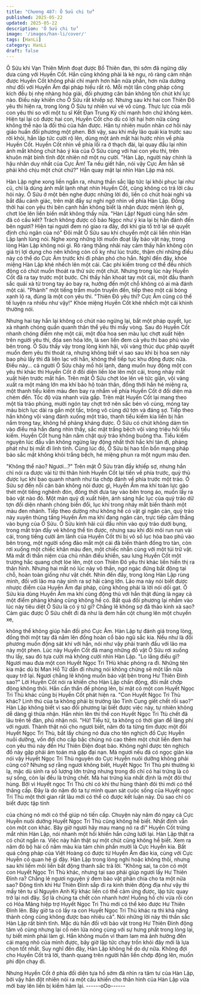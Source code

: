 ```yaml
---
title: "Chương 487: Ô Sửu chi tử"
published: 2025-05-22
updated: 2025-05-22
description: 'Ô Sửu chi tử'
image: '/images/han-li/cover/'
tags: [HanLi]
category: HanLi
draft: false
---
```


Ô Sửu khi Vạn Thiên Minh đoạt được Bổ Thiên đan, thì sớm đã
ngừng dây dưa cùng với Huyền Cốt.
Hắn cũng không phải là kẻ ngu, rõ ràng cảm nhận được Huyền
Cốt không phải chỉ mạnh hơn hắn nửa phần, hơn nữa dường như
đối với Huyền Âm đại pháp hiểu rất rõ.
Mỗi một lần công pháp công kích đều bị nhẹ nhàng hóa giải, đối
phương căn bản không tốn chút khí lực nào.
Điều này khiến cho Ô Sửu rất khiếp sợ.
Nhưng sau khi hai con Thiên Đô yêu thi hiện ra, trong lòng Ô Sửu
tự nhiên vui vẻ vô cùng.
Thực lực của mỗi con yêu thi so với một tu sĩ Kết Đan Trung Kỳ
chỉ mạnh hơn chứ không kém. Hiện tại lại có được hai con,
Huyền Cốt cho dù có lợi hại hơn nữa cũng không thể nào là đối
thủ của hắn được.
Hắn tự nhiên muốn nhân cơ hôi này giáo huấn đối phương một
phen.
Bởi vậy, sau khi mấy lão quái kia trước sau rời khỏi, hắn lập tức
cười rộ lên, dùng một ánh mắt hài hước nhìn về phía Huyền Cốt.
Huyền Cốt nhìn về phía lối ra ở thạch đài, lại quay đầu lại nhìn
ánh mắt không chút hảo ý kia của Ô Sửu cùng với hai con yêu thi,
trên khuôn mặt bình tĩnh đột nhiên nở một nụ cười.
"Hàn Lập, người này chính là hậu nhân duy nhất của Cực Âm! Ta
nếu giết hắn, nói vậy Cực Âm hẳn sẽ phải khó chịu một chút
chứ?" Hắn quay mặt lại nhìn Hàn Lập mà nói.

Hàn Lập nghe xong liền ngẩn ra, nhưng thần sắc lập tức lại khôi
phục lại như cũ, chỉ là dùng ánh mắt lạnh nhạt nhìn Huyền Cốt,
cũng không có trả lời câu hỏi này.
Ô Sửu ở một bên nghe được những lời đó, liền có chút hoài nghi
và bắt đầu cảnh giác, trên mặt đầy sự nghi ngờ nhìn về phía Hàn
Lập.
Đồng thời hai con yêu thi bên cạnh hắn không biết là nhận được
mệnh lệnh gì, chơt lóe lên liền biến mất không thấy nữa.
"Hàn Lập! Ngươi cùng hắn sớm đã có cấu kết? Trách không được
cổ bảo Ngọc như ý kia lại bị hắn đánh đến bên ngươi? Hiện tại
ngươi đem nó giao ra đây, đợi khi gia tổ trở lại sẽ quyết định chủ
ngân của nó" Đôi mắt Ô Sửu sau khi chuyển một cái liền nhìn
Hàn Lập lạnh lùng nói.
Nghe xong những lời muốn đoạt lấy bảo vật này, trong lòng Hàn
Lập không nói gì.
Rõ ràng thằng nhãi này cảm thấy hắn không còn giá trị lợi dụng
cho nên không còn cố kỵ như lúc trước, thậm chí những điều này
có thể do Cực Âm trước khi đi phân phó cho hắn.
Nghĩ đến đây, khóe miệng Hàn Lập khẻ nhếch lên một cái. Các
phi kiếm trong cơ thể đều nhích động có chút muốn thoát ra thử
sức một chút.
Nhưng trong lúc này Huyền Cốt đã ra tay trước một bước.
Chỉ thấy hắn khoát tay một cái, một đầu thanh sắc quái xà từ
trong tay áo bay ra, hướng đến một chỗ không có ai mà đánh một
cái.
"Phành" một tiếng trầm muộn truyền đến, tiếp theo một cái bóng
xanh lộ ra, đúng là một con yêu thi.
"Thiên Đô yêu thi? Cực Âm cũng có thể tế luyện ra nhiều như
vậy!" Khóe miệng Huyền Cốt khẻ nhếch một cái khinh thường nói.

Nhưng hai tay hắn lại không có chút nào ngừng lại, bắt một pháp
quyết, lục xà nhanh chóng quấn quanh thân thể yêu thi mấy vòng.
Sau đó Huyền Cốt nhanh chóng điểm nhẹ một cái, một đóa hoa
sen màu lục chợt xuất hiện trên người yêu thi, đóa sen hóa lớn, lá
sen liền đem cả yêu thi bao phủ vào bên trong.
Ô Sửu thấy vậy trong lòng kinh hãi, vội vàng thúc dục pháp quyết
muốn đem yêu thi thoát ra, nhưng không biết vì sao sau khi bị hoa
sen này bao phủ lấy thì đã liên lạc với hắn, không thể tiếp tục khu
động được nữa.
Điều này… cả người Ô Sửu chảy mồ hôi lạnh, đang muốn huy
động một con yêu thi khác thì Huyền Cốt ở đối diện liền lóe lên
một cái, trong nháy mắt xuất hiện trước mắt hắn.
Trên mặt Ô Sửu chợt lóe lên vẻ tức giận, vội vàng xuất ra một
mảng lớn ma khí bảo hộ toàn thân, đồng thời hắn hé miệng ra,
một thanh tiểu kiếm màu đen bay ra nhắm về phía Huyền Cốt ở
đối diện mà chém đến.
Tốc độ vừa nhanh vừa gấp.
Trên mặt Huyền Cốt lại mang theo một tia trào phúng, mười ngón
tay chợt trở nên sắc bén vô cùng, móng tay màu bích lục dài ra
gần một tấc, trông vô cùng dữ tợn và đáng sợ.
Tiếp theo hắn không vội vàng đánh xuống một trảo, thanh tiểu
kiếm kia liền bị hắn nắm trong tay, không hề phảng kháng được.
Ô Sửu có chút không dám tin vào điều mà hắn đang nhìn thấy,
sắc mặt trắng bệch vội vàng triệu hồi tiểu kiếm.
Huyền Cốt hung hăn nắm chặt quỷ trảo không buông tha. Tiểu
kiếm nguyên lúc đầu vẫn không ngừng lay động nhất thời hắc khí
tản đi, phảng phát như bị mất đi linh tính.
Cùng lúc đó, Ô Sửu bị hao tổn bổn mạng pháp bảo sắc mặt
không khỏi trắng bệch, hé miệng phun ra một ngụm máu đen.

"Không thể nào? Ngươi…?" Trên mặt Ô Sửu tràn đầy khiếp sợ,
nhưng hắn chỉ nói ra được vài từ thì thân hình Huyền Cốt lại tiến
về phía trước, quỷ thủ được lục khí bao quanh nhanh như tia
chớp đánh về phía trước một trảo.
Ô Sửu sợ đến nỗi căn bản không nói được gì, Huyền Âm ma khí
toàn lực gào thét một tiếng nghênh đón, đồng thời đưa tay vào
bên trong áo, muốn lấy ra bảo vật nào đó.
Một màn quỷ dị xuất hiện, ánh sáng hắc lục của quỷ trảo dữ tợn
đối diện nhanh chóng biến đổi, lục khí trong nháy mắt biến thành
một màu đen nhánh.
Tiếp theo dường như không hề có vật gì ngăn cản, quỷ trảo này
xuyên thủng tầng Huyền Âm ma khí đang ngăn cản, trực tiếp cắm
thẳng vào bụng của Ô Sửu.
Ô Sửu kinh hãi cúi đầu nhìn vào quỷ trảo dưới bụng, trong mắt
tràn đầy vẻ không thể tin được, nhưng sau khi đôi môi run run vài
cái, trong tiếng cười âm lãnh của Huyền Cốt thì bị vô số lục hỏa
bao phủ vào bên trong, một người sống đảo mắt một cái đã biến
thành đống tro tàn, còn rơi xuống một chiếc khăn màu đen, một
chiếc nhẫn cùng với một túi trữ vật.
Mà mất đi thần niệm của chủ nhân điều khiển, sau lưng Huyền
Cốt một trượng hắc quang chợt lóe lên, một con Thiên Đô yêu thi
khác liền hiển thị ra thân hình. Nhưng hai mắt nó lúc này vô thần,
ngơ ngác đứng bất động tại chỗ, hoàn toàn giống như vật chết.
Nhìn đến đây, trong lòng Hàn Lập rùng mình, đối với lão ma này
sinh ra sợ hãi càng lớn.
Lão ma này nói biết được nhược điểm của Huyền Âm đại pháp,
cũng không phải là lời nói dối gạt. Ô Sửu kia dùng Huyền Âm ma
khí cùng động thủ với hắn thật đúng là ngay cả một điểm phảng
kháng cũng không hề có.
Bất quá đối phương lại nhắm vào lúc này tiêu diệt Ô Sửu là có ý
tứ gì? Chẳng lẽ không sợ đã thảo kinh xà sao? Cảm giác được Ô
Sửu chết đi đã như là đem hắn cột chung lên một chuyến xe,

không thể không giúp hắn đối phó Cực Âm.
Hàn Lập tự đánh giá trong lòng, đồng thời một tay đã nắm lên
đồng hoàn cổ bảo ngũ sắc kia. Nếu như là đối phương muốn
động sát khí với hắn, nói như vậy phải tranh đấu với lão ma này
một phen.
Lúc này Huyền Cốt đã mang những đồ vật Ô Sửu rơi xuống thu
lấy, sau đó tựa cười mà không cười nhìn Hàn Lập.
"Lo lắng điều gì? Ngươi mau đưa một con Huyết Ngọc Tri THù
khác phóng ra đi. Những tên kia mặc dù bị Man Hồ Tử dẫn đi
nhưng nói không chừng sẽ một lần nữa quay trở lại. Ngươi chẳng
lẽ không muốn bảo vật bên trong Hư Thiên Đỉnh sao?"
Lời Huyền Cốt nói ra khiến cho Hàn Lập chấn động, đôi mắt chớp
động không thôi. Hắn cẩn thẩn đề phòng lên, bí mật có một con
Huyết Ngọc Tri Thù khác cũng bị Huyền Cốt phát hiện ra.
"Con Huyết Ngọc Tri Thù khác? Linh thú của ta không phải bị
trưởng lão Tinh Cung giết chết rồi sao?" Hàn Lập không biết vì
sao đối phương lại biết được việc này, tự nhiên không dễ dàng gì
thừa nhận. Hắn nhìn lên thi thể con Huyết Ngọc Tri Ttù chết đã
lâu trên tế đàn, phủ nhận nói.
"Hừ! Tiểu tử, ta không có thời gian để lãng phí với ngươi. Thành
thật nói cho ngươi biết, năm đó ta từng tìm được một đôi Huyết
Ngọc Tri Thù, bắt lấy chúng nó đưa cho tên nghịch đồ Cực Huyễn
nuôi dưỡng, vốn đợi cho cấp bậc chúng nó cao thêm một chút liền
đem hai con yêu thú này đến Hư Thiên Điện đoạt bảo. Không nghĩ
được tên nghịch đồ này gặp phải ám toán mà gặp đại nạn. Mà
ngươi nếu đã có ngọc giản kia nói vậy Huyết Ngọc Tri Thù nguyên
do Cực Huyễn nuôi dưỡng không phải cũng có? Nhưng sợ rằng
ngươi không biết, Huyết Ngọc Tri Thù phi thường kì lạ, mặc dù
sinh ra số lượng lớn trứng nhưng trong đó chỉ có hai trứng là có
sự sống, còn lại đều là trứng chết. Mà hai trứng kia nhất định là
một đôi thư hùng. Bởi vì Huyết ngọc Tri Thù chỉ có khi thư hùng
thành đôi thì mới có thể thăng cấp. Đây là do năm đó ta tự mình
quan sát cuộc sống của Huyết ngọc Tri Thù một thời gian rất lâu
mới có thể có được kết luận này. Dù sao chỉ có biết được tập tính

của chúng nó mới có thể giúp nó tiến cấp. Chuyện này năm đó
ngay cả Cực Huyễn nuôi dưỡng Huyết Ngọc Tri Thù cũng không
hề biết. Nhất định vẫn còn một con khác. Bây giờ ngươi hãy mau
mang nó ra đi" Huyền Cốt trừng mắt nhìn Hàn Lập, nói nhanh một
hồi khiến hắn cứng lưỡi lại.
Hàn Lập thật ra có chút ngẩn ra.
Việc này hắn thật sự một chút cũng không hề biết. Xem ra năm
đó bộ hài cố năm màu kia tám chín phần mười là Cực Huyễn kia.
Bất quá công pháp của Việt Hoàng có được từ Huyền Âm đảo
kia, cùng với Cực Huyễn có quan hệ gì đây.
Hàn Lập trong lòng nghi hoặc không thôi, nhưng sau khi liếm môi
liền bất động thanh sắc trả lời.
"Không sai, ta còn có một con Huyết Ngọc Tri Thù khác, nhưng tại
sao phải giúp ngươi lấy Hư Thiên Đỉnh ra? Chẳng lẻ ngươi
nguyện ý đem bảo vật phân chia cho ta một nửa sao? Động tĩnh
khi Hư Thiên Đỉnh sắp đi ra kinh thiên động địa như vậy thì mấy
tên tu sĩ Nguyên Anh Kỳ khác liền có thể cảm ứng được, lập tức
quay trở lại nơi đây. Sợ là chúng ta chết còn nhanh hơn! Huống
hồ chi vừa rồi còn có Hỏa Mãng hiệp trợ Huyết Ngọc Tri Thù mới
có thể kéo được Hư Thiên Đỉnh lên. Bây giờ ta có lấy ra con
Huyết Ngọc Tri Thù khác ra thì khả năng thành công cũng không
được bao nhiêu cả".
Nói những lời này thì thần sắc Hàn Lập rất bình tĩnh. Mặc dù hắn
đối với bảo vật trong Hư Thiên Đỉnh động tâm vô cùng nhưng lại
cố nén lửa nóng cùng với sự hưng phất trong lòng lại, tự biết
mình phải làm gì.
Hắn không muốn vì tham lam mà ảnh hưởng đến cái mạng nhỏ
của mình được, bây giờ lập tức chạy trốn khỏi đây mới là lựa
chọn tốt nhất.
Suy nghĩ đến đây, Hàn Lập không hề do dự nữa.
Không đợi cho Huyền Cốt trả lời, thanh quang trên người hắn liền
chớp động lên, muốn phi độn chạy đi.

Nhưng Huyền Cốt ở phía đối diện tựa hồ sớm đã nhìn ra tâm tư
của Hàn Lập, bởi vậy hắn đột nhiên nói ra một câu khiến cho thân
hình của Hàn Lập vừa mới bay lên liền bị kiềm hãm lại.
------oOo------
